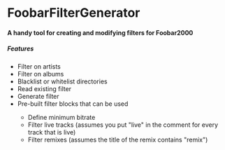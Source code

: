 # FoobarFilterGenerator

<P><h4>A handy tool for creating and modifying filters for Foobar2000<h4></P>
<P><h5>Features</h5>
  <UL><LI>Filter on artists</LI>
  <LI>Filter on albums</LI>
  <LI>Blacklist or whitelist directories</LI>
  <LI>Read existing filter</LI>
  <LI>Generate filter</LI>
  <LI>Pre-built filter blocks that can be used</LI>
    <UL><LI>Define minimum bitrate</LI>
    <LI>Filter live tracks (assumes you put "live" in the comment for every track that is live)</LI>
    <LI>Filter remixes (assumes the title of the remix contains "remix")</LI></UL></UL></P>
